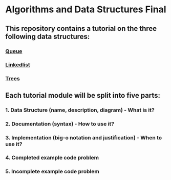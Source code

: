 # Algorithms and Data Structures Final

## This repository contains a tutorial on the three following data structures:

### [Queue](https://github.com/joehawkens/data-structures-final/blob/main/1-Queue.md)
### [Linkedlist](https://github.com/joehawkens/data-structures-final/blob/main/2-Linkedlist.md)
### [Trees](https://github.com/joehawkens/data-structures-final/blob/main/3-Trees.md)


## Each tutorial module will be split into five parts:

### 1. Data Structure (name, description, diagram) - What is it?
### 2. Documentation (syntax) - How to use it?
### 3. Implementation (big-o notation and justification) - When to use it?

### 4. Completed example code problem
### 5. Incomplete example code problem
